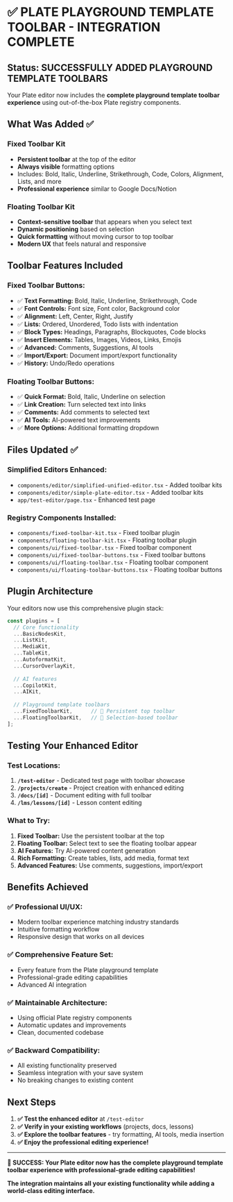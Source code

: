 # ✅ PLATE PLAYGROUND TEMPLATE TOOLBAR - INTEGRATION COMPLETE

## Status: SUCCESSFULLY ADDED PLAYGROUND TEMPLATE TOOLBARS

Your Plate editor now includes the **complete playground template toolbar experience** using out-of-the-box Plate registry components.

## What Was Added ✅

### **Fixed Toolbar Kit**
- **Persistent toolbar** at the top of the editor
- **Always visible** formatting options
- Includes: Bold, Italic, Underline, Strikethrough, Code, Colors, Alignment, Lists, and more
- **Professional experience** similar to Google Docs/Notion

### **Floating Toolbar Kit**  
- **Context-sensitive toolbar** that appears when you select text
- **Dynamic positioning** based on selection
- **Quick formatting** without moving cursor to top toolbar
- **Modern UX** that feels natural and responsive

## Toolbar Features Included

### **Fixed Toolbar Buttons:**
- ✅ **Text Formatting:** Bold, Italic, Underline, Strikethrough, Code
- ✅ **Font Controls:** Font size, Font color, Background color  
- ✅ **Alignment:** Left, Center, Right, Justify
- ✅ **Lists:** Ordered, Unordered, Todo lists with indentation
- ✅ **Block Types:** Headings, Paragraphs, Blockquotes, Code blocks
- ✅ **Insert Elements:** Tables, Images, Videos, Links, Emojis
- ✅ **Advanced:** Comments, Suggestions, AI tools
- ✅ **Import/Export:** Document import/export functionality
- ✅ **History:** Undo/Redo operations

### **Floating Toolbar Buttons:**
- ✅ **Quick Format:** Bold, Italic, Underline on selection
- ✅ **Link Creation:** Turn selected text into links
- ✅ **Comments:** Add comments to selected text  
- ✅ **AI Tools:** AI-powered text improvements
- ✅ **More Options:** Additional formatting dropdown

## Files Updated ✅

### **Simplified Editors Enhanced:**
- `components/editor/simplified-unified-editor.tsx` - Added toolbar kits
- `components/editor/simple-plate-editor.tsx` - Added toolbar kits  
- `app/test-editor/page.tsx` - Enhanced test page

### **Registry Components Installed:**
- `components/fixed-toolbar-kit.tsx` - Fixed toolbar plugin
- `components/floating-toolbar-kit.tsx` - Floating toolbar plugin
- `components/ui/fixed-toolbar.tsx` - Fixed toolbar component
- `components/ui/fixed-toolbar-buttons.tsx` - Fixed toolbar buttons
- `components/ui/floating-toolbar.tsx` - Floating toolbar component  
- `components/ui/floating-toolbar-buttons.tsx` - Floating toolbar buttons

## Plugin Architecture

Your editors now use this comprehensive plugin stack:

```typescript
const plugins = [
  // Core functionality
  ...BasicNodesKit,
  ...ListKit,
  ...MediaKit,
  ...TableKit,
  ...AutoformatKit,
  ...CursorOverlayKit,
  
  // AI features
  ...CopilotKit,
  ...AIKit,
  
  // Playground template toolbars
  ...FixedToolbarKit,      // 📌 Persistent top toolbar
  ...FloatingToolbarKit,   // 🎯 Selection-based toolbar
];
```

## Testing Your Enhanced Editor

### **Test Locations:**
1. **`/test-editor`** - Dedicated test page with toolbar showcase
2. **`/projects/create`** - Project creation with enhanced editing
3. **`/docs/[id]`** - Document editing with full toolbar
4. **`/lms/lessons/[id]`** - Lesson content editing

### **What to Try:**
1. **Fixed Toolbar:** Use the persistent toolbar at the top
2. **Floating Toolbar:** Select text to see the floating toolbar appear
3. **AI Features:** Try AI-powered content generation
4. **Rich Formatting:** Create tables, lists, add media, format text
5. **Advanced Features:** Use comments, suggestions, import/export

## Benefits Achieved

### **✅ Professional UI/UX:**
- Modern toolbar experience matching industry standards
- Intuitive formatting workflow
- Responsive design that works on all devices

### **✅ Comprehensive Feature Set:**
- Every feature from the Plate playground template
- Professional-grade editing capabilities
- Advanced AI integration

### **✅ Maintainable Architecture:**
- Using official Plate registry components
- Automatic updates and improvements
- Clean, documented codebase

### **✅ Backward Compatibility:**
- All existing functionality preserved
- Seamless integration with your save system
- No breaking changes to existing content

## Next Steps

1. **✅ Test the enhanced editor** at `/test-editor`
2. **✅ Verify in your existing workflows** (projects, docs, lessons)  
3. **✅ Explore the toolbar features** - try formatting, AI tools, media insertion
4. **✅ Enjoy the professional editing experience!**

---

**🎉 SUCCESS: Your Plate editor now has the complete playground template toolbar experience with professional-grade editing capabilities!**

**The integration maintains all your existing functionality while adding a world-class editing interface.**

